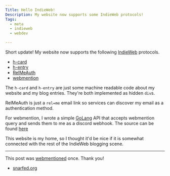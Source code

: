 ```yaml
---
Title: Hello IndieWeb!
Description: My website now supports some IndieWeb protocols!
Tags: 
  - meta
  - indieweb
  - webdev

---
```


Short update! My website now supports the following
[IndieWeb](https://indieweb.org/) protocols.

* [h-card](https://microformats.org/wiki/h-card)
* [h-entry](https://microformats.org/wiki/h-entry)
* [RelMeAuth](https://microformats.org/wiki/RelMeAuth)
* [webmention](https://en.wikipedia.org/wiki/Webmention)

The `h-card` and `h-entry` are just some machine readable code about my website
and my blog entries. They're both implemented as hidden `div`s.

RelMeAuth is just a `rel=me` email link so services can discover my email as a
authentication method.

For webmention, I wrote a simple [GoLang](https://go.dev/) API that accepts
webmention query and sends them to me as a discord webhook. The source can be
found [here](https://github.com/ericzty/dismention)

This website is my home, so I thought it'd be nice if it is somewhat connected with
the rest of the IndieWeb blogging scene.

---

This post was [webmentioned](https://en.wikipedia.org/wiki/Webmention) once.
Thank you!

* [snarfed.org](https://snarfed.org/2023-08-11_hello-indieweb-tianyu-eric-zhu)
